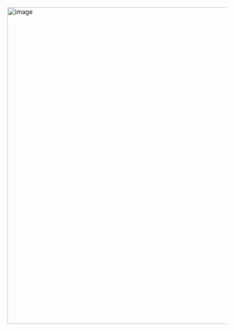 <img width="518" height="727" alt="image" src="https://github.com/user-attachments/assets/6e087d0e-8e6e-4331-a676-47ef0c918164" />
